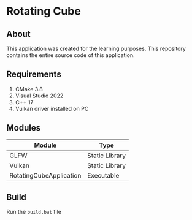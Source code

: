 # Rotating Cube
## About
This application was created for the learning purposes. This repository contains the entire source code of this application.
## Requirements
1. CMake 3.8
2. Visual Studio 2022
3. C++ 17
4. Vulkan driver installed on PC
## Modules
|Module|Type|
|---|---|
|GLFW|Static Library|
|Vulkan|Static Library|
|RotatingCubeApplication|Executable|
## Build
Run the `build.bat` file